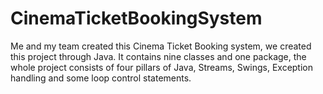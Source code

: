 # CinemaTicketBookingSystem
Me and my team created this Cinema Ticket Booking system, we created this project through Java. It contains nine classes and one package, the whole project consists of four pillars of Java, Streams, Swings, Exception handling and some loop control statements.
